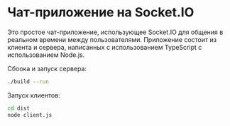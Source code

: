 # Чат-приложение на Socket.IO

Это простое чат-приложение, использующее Socket.IO для общения в реальном времени между пользователями. Приложение состоит из клиента и сервера, написанных с использованием TypeScript с использованием Node.js.

Сбоока и запуск сервера:

```sh
./build --run
```

Запуск клиентов:

```sh
cd dist
node client.js
```
